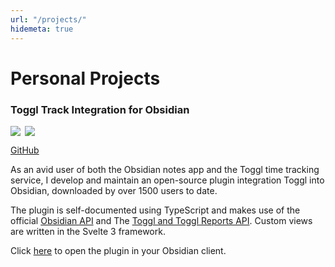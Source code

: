 ```yaml
---
url: "/projects/"
hidemeta: true
---
```


# Personal Projects

### Toggl Track Integration for Obsidian


<div style="display: flex">
  <!-- <img src="https://img.shields.io/github/v/tag/mcndt/obsidian-toggl-integration"> -->
  <img style="margin-left: 0em" src="https://img.shields.io/github/downloads/mcndt/obsidian-toggl-integration/total">
  <a href="https://github.com/mcndt/obsidian-toggl-integration/stargazers" style="box-shadow: 0 0">
    <img style="margin-left: .5em" src="https://img.shields.io/github/stars/mcndt/obsidian-toggl-integration.svg?style=social&label=Star&maxAge=2592000">
  </a>
</div>



[GitHub](https://github.com/mcndt/obsidian-toggl-integration) 



As an avid user of both the Obsidian notes app and the Toggl time tracking service, I develop and maintain an open-source plugin integration Toggl into Obsidian, downloaded by over 1500 users to date. 

The plugin is self-documented using TypeScript and makes use of the official [Obsidian API](https://github.com/obsidianmd/obsidian-api) and The [Toggl and Toggl Reports API](https://github.com/toggl/toggl_api_docs). Custom views are written in the Svelte 3 framework.

Click [here](obsidian://show-plugin?id=obsidian-toggl-integration) to open the plugin in your Obsidian client.

<!-- ![Demo](https://raw.githubusercontent.com/mcndt/obsidian-toggl-integration/master/demo.gif) -->
